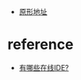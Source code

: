 - [原形地址](https://www.xiaopiu.com/project?proid=5dc67414d9d0d75ac118468a)

# reference
- [有哪些在线IDE?](https://www.zhihu.com/question/21088034)